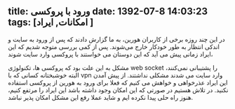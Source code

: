 title: ورود با پروکسی
date: 1392-07-8 14:03:23
tags: [امکانات, ایراد ]
---

در این چند روزه برخی از کاربران هورین، به ما گزارش دادند که پس از ورود به سایت و اندکی انتظار به طور خودکار خارج می‌شوند. پس از کمی بررسی متوجه شدیم که این ایراد زمانی پیش می آید که این دوستان می خواستند با پروکسی وارد سایت شوند،

<!-- more -->

مشکل به این علت بود که پروکسی ها، تکنولوژی web socket را پشتیبانی نمی‌‌کنند، البته خوشبختانه کسانی که با vpn وارد سایت می شدند مشکلی نداشتند. از پیش آمدن این ایراد عذرخواهی و خواهش می کنیم که فعلا برای ورود به هورین از پروکسی استفاده نکنید. در تلاش هستیم در صورتی که این امکان وجود داشته باشد این ایراد را مرتفع کنیم، هنوز راه حلی پیدا نکرده ایم و شاید عملا رفع این مشکل امکان پذیر نباشد.
